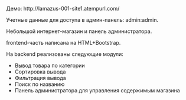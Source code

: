 <p>Демо: http://lamazus-001-site1.atempurl.com/</p>
<p>Учетные данные для доступа в админ-панель: admin:admin.</p>

<p>Небольшой интернет-магазин и панель администратора.</p>
<p>frontend-часть написана на HTML+Bootstrap.</p>

<p>На backend реализованы следующие модули:
  <ul>
    <li>Вывод товара по категории</li>
    <li>Сортировка вывода</li>
    <li>Фильтрация вывода</li>
    <li>Поиск по названию</li>
    <li>Панель администратора для управления содержимым магазина</li>
  </ul></p>


